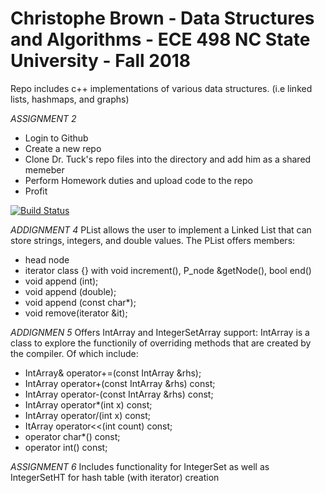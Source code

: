 # Christophe Brown - Data Structures and Algorithms - ECE 498 NC State University - Fall 2018

Repo includes c++ implementations of various data structures. (i.e linked lists, hashmaps, and graphs)

*ASSIGNMENT 2*
* Login to Github
* Create a new repo
* Clone Dr. Tuck's repo files into the directory and add him as a shared memeber
* Perform Homework duties and upload code to the repo
* Profit 

[![Build Status](https://travis-ci.org/jamesmtuck/ece309-fall18-unityid.svg?branch=master)](https://travis-ci.org/CBreezyNCSU/ece309-fall18-cjbrown8)


*ADDIGNMENT 4*
PList allows the user to implement a Linked List that can store strings, integers, and double values. 
The PList offers members:
 * head node
* iterator class {} with void increment(), P_node &getNode(), bool end()
* void append (int);
* void append (double);
* void append (const char*);
* void remove(iterator &it);


*ADDIGNMEN 5*
Offers IntArray and IntegerSetArray support:
IntArray is a class to explore the functionily of overriding methods that are created by the compiler. Of which include:
*	IntArray& operator+=(const IntArray &rhs);
*	IntArray operator+(const IntArray &rhs) const;
*	IntArray operator-(const IntArray &rhs) const;
*	IntArray operator*(int x) const;
*	IntArray operator/(int x) const;
*	ItArray operator<<(int count) const;
*	operator char*() const;
*	operator int() const;

*ASSIGNMENT 6*
Includes functionality for IntegerSet as well as IntegerSetHT for hash table (with iterator) creation
